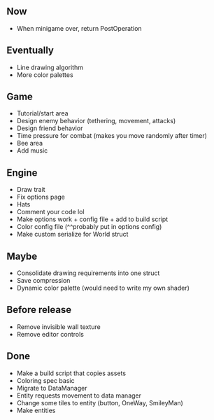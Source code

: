 ## Now
* When minigame over, return PostOperation

## Eventually
* Line drawing algorithm
* More color palettes 

## Game
* Tutorial/start area
* Design enemy behavior (tethering, movement, attacks)
* Design friend behavior
* Time pressure for combat (makes you move randomly after timer)
* Bee area
* Add music

## Engine
* Draw trait
* Fix options page 
* Hats
* Comment your code lol 
* Make options work + config file + add to build script 
* Color config file (^^probably put in options config)
* Make custom serialize for World struct

## Maybe
* Consolidate drawing requirements into one struct
* Save compression
* Dynamic color palette (would need to write my own shader)

## Before release
* Remove invisible wall texture
* Remove editor controls

## Done
* Make a build script that copies assets
* Coloring spec basic
* Migrate to DataManager
* Entity requests movement to data manager
* Change some tiles to entity (button, OneWay, SmileyMan)
* Make entities